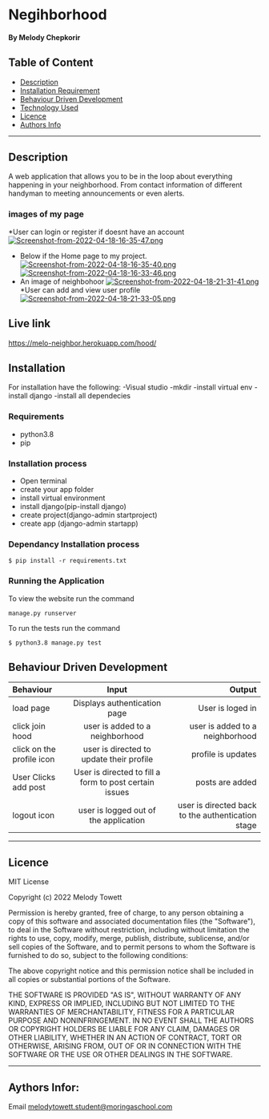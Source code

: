 # Negihborhood
#### By Melody Chepkorir
## Table of Content
+ [Description](#description)
+ [Installation Requirement](#Installation)
+ [Behaviour Driven Development](#Behaviour-Driven-Development)
+ [Technology Used](#technology-used)
+ [Licence](#licence)
+ [Authors Info](#authors-info)

****
## Description
A web application that allows you to be in the loop about everything happening in your neighborhood. From contact information of different handyman to meeting announcements or even alerts.
### images of my page
*User can login or register if doesnt have an account
[![Screenshot-from-2022-04-18-16-35-47.png](https://i.postimg.cc/vBZgzDWW/Screenshot-from-2022-04-18-16-35-47.png)](https://postimg.cc/wtnjxq4v)
* Below if the Home page to my project.
[![Screenshot-from-2022-04-18-16-35-40.png](https://i.postimg.cc/qgVv97CD/Screenshot-from-2022-04-18-16-35-40.png)](https://postimg.cc/RJdmt4dw)
[![Screenshot-from-2022-04-18-16-33-46.png](https://i.postimg.cc/G2xKBBbG/Screenshot-from-2022-04-18-16-33-46.png)](https://postimg.cc/2b3hMSbS)
* An image of neighbohoor
[![Screenshot-from-2022-04-18-21-31-41.png](https://i.postimg.cc/TY6y7kqd/Screenshot-from-2022-04-18-21-31-41.png)](https://postimg.cc/BtmQtBVk)
*User can add and view user profile
[![Screenshot-from-2022-04-18-21-33-05.png](https://i.postimg.cc/zfn6jGJX/Screenshot-from-2022-04-18-21-33-05.png)](https://postimg.cc/f3R8WZt6)

## Live link
https://melo-neighbor.herokuapp.com/hood/
## Installation
For installation have the following:
-Visual studio
-mkdir
-install virtual env
-install django
-install all dependecies
### Requirements
* python3.8
* pip 
### Installation process
* Open terminal
* create your app folder
* install virtual environment
* install django(pip-install django)
* create project(django-admin startproject)
* create app (django-admin startapp)

### Dependancy Installation process

```
$ pip install -r requirements.txt

```

### Running the Application
To view the website run the command
```
manage.py runserver

```
To run the tests run the command
```
$ python3.8 manage.py test

```
## Behaviour Driven Development
| Behaviour | Input | Output |
| :---------------- | :---------------: | ------------------: |
| load page | Displays authentication page| User is loged in|
| click join hood| user is added to a neighborhood|user is added to a neighborhood  |
| click on the profile icon  | user is directed to update their profile|profile is updates|
|User Clicks add post|User is directed to fill a form to post certain issues|posts are added|
|logout icon|user is logged out of the application|user is directed back to the authentication stage|

****

## Licence
MIT License

Copyright (c) 2022 Melody Towett

Permission is hereby granted, free of charge, to any person obtaining a copy
of this software and associated documentation files (the "Software"), to deal
in the Software without restriction, including without limitation the rights
to use, copy, modify, merge, publish, distribute, sublicense, and/or sell
copies of the Software, and to permit persons to whom the Software is
furnished to do so, subject to the following conditions:

The above copyright notice and this permission notice shall be included in all
copies or substantial portions of the Software.

THE SOFTWARE IS PROVIDED "AS IS", WITHOUT WARRANTY OF ANY KIND, EXPRESS OR
IMPLIED, INCLUDING BUT NOT LIMITED TO THE WARRANTIES OF MERCHANTABILITY,
FITNESS FOR A PARTICULAR PURPOSE AND NONINFRINGEMENT. IN NO EVENT SHALL THE
AUTHORS OR COPYRIGHT HOLDERS BE LIABLE FOR ANY CLAIM, DAMAGES OR OTHER
LIABILITY, WHETHER IN AN ACTION OF CONTRACT, TORT OR OTHERWISE, ARISING FROM,
OUT OF OR IN CONNECTION WITH THE SOFTWARE OR THE USE OR OTHER DEALINGS IN THE
SOFTWARE.

****

## Aythors Infor:
Email melodytowett.student@moringaschool.com
